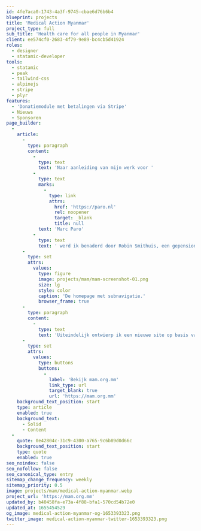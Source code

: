 ```yaml
---
id: 4fe7aca0-1743-4a3f-9745-cbae6d76b6b4
blueprint: projects
title: 'Medical Action Myanmar'
project_type: full
sub_title: 'Health care for all people in Myanmar'
client: ee574cf0-2683-4f79-9e89-bc4cb5d41924
roles:
  - designer
  - statamic-developer
tools:
  - statamic
  - peak
  - tailwind-css
  - alpinejs
  - stripe
  - plyr
features:
  - 'Donatiemodule met betalingen via Stripe'
  - Nieuws
  - Sponsoren
page_builder:
  -
    article:
      -
        type: paragraph
        content:
          -
            type: text
            text: 'Naar aanleiding van mijn werk voor '
          -
            type: text
            marks:
              -
                type: link
                attrs:
                  href: 'https://paro.nl'
                  rel: noopener
                  target: _blank
                  title: null
            text: 'Marc Paro'
          -
            type: text
            text: ' werd ik benaderd door Robin Smithuis, een gepensioneerd arts uit Nederland. Zijn broer Frank runt in Myanmar samen met zijn vrouw Ni Ni een ontwikkelingsorganisatie om de zorg te verbeteren en toegankelijker te maken. Tijdens dit project begon vond de staatsgreep in Myanmar plaats. Het was hartverscheurend om te lezen en te horen wat er allemaal gebeurde en wat voor effect dit had op Frank en de liefdadigheid. Tel daar de coronacrisis bij op. Het werd hem door het regime onmogelijk gemaakt zijn werk te doen.'
      -
        type: set
        attrs:
          values:
            type: figure
            image: projects/mam/mam-screenshot-01.png
            size: lg
            style: color
            caption: 'De homepage met subnavigatie.'
            browser_frame: true
      -
        type: paragraph
        content:
          -
            type: text
            text: 'Uiteindelijk ontwierp ik een nieuwe site op basis van wat er al was. Uit de concepten van Frank en Robin kon ik de wensen herleiden en dit omzetten in een aantrekkelijk ontwerp. In een later stadium voegden we een donatiemodule toe, waarmee ze al 50.000 euro ophaalden. Dit stelt Frank en Ni Ni in staat om meer klinieken te openen en lokale mensen op te leiden. Ik doe niets liever dan met mijn expertise bijdragen aan zulke mooie doelen.'
      -
        type: set
        attrs:
          values:
            type: buttons
            buttons:
              -
                label: 'Bekijk mam.org.mm'
                link_type: url
                target_blank: true
                url: 'https://mam.org.mm'
    background_text_position: start
    type: article
    enabled: true
    background_text:
      - Solid
      - Content
  -
    quote: 0e42804c-31c9-4300-a765-9c6b89d0d66c
    background_text_position: start
    type: quote
    enabled: true
seo_noindex: false
seo_nofollow: false
seo_canonical_type: entry
sitemap_change_frequency: weekly
sitemap_priority: 0.5
image: projects/mam/medical-action-myanmar.webp
project_url: 'https://mam.org.mm'
updated_by: b40458fa-e73a-4f88-bfa1-570cd54b72e0
updated_at: 1655454529
og_image: medical-action-myanmar-og-1653393323.png
twitter_image: medical-action-myanmar-twitter-1653393323.png
---
```

